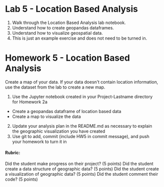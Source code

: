 # Lab 5 - Location Based Analysis

1. Walk through the Location Based Analysis lab notebook.
2. Understand how to create geopandas dataframes.
3. Understand how to visualize geospatial data.
4. This is just an example exercise and does not need to be turned in.


# Homework 5 - Location Based Analysis

Create a map of your data.  If your data doesn't contain location information, use the dataset from the lab to create a new map.  

1. Use the Jupyter notebook created in your Project-Lastname directory for Homework 2a
 - Create a geopandas dataframe of location based data
 - Create a map to visualize the data
2. Update your analysis plan in the README.md as necessary to explain the geographic visualization you have created
3. Use git to add, commit (include HW5 in commit message), and push your homework to turn it in

#### Rubric:
Did the student make progress on their project? (5 points)
Did the student create a data structure of geographic data? (5 points)
Did the student create a visualization of geographic data? (5 points)
Did the student comment their code? (5 points)

